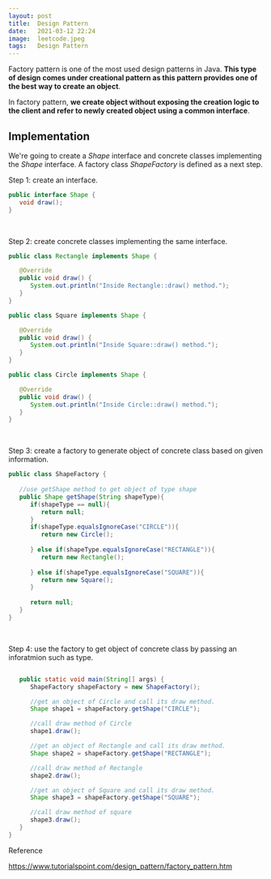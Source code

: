 ```yaml
---
layout: post 
title:  Design Pattern
date:   2021-03-12 22:24
image:  leetcode.jpeg
tags:   Design Pattern
---
```


Factory pattern is one of the most used design patterns in Java. **This type of design comes under creational pattern as this pattern provides one of the best way to create an object**.

In factory pattern, **we create object without exposing the creation logic to the client and refer to newly created object using a common interface**.

## Implementation

We're going to create a *Shape* interface and concrete classes implementing the *Shape* interface. A factory class *ShapeFactory* is defined as a next step.

Step 1: create an interface.

```java
public interface Shape {
   void draw();
}
```

<!-- Line breaks -->
<br />

Step 2: create concrete classes implementing the same interface.

```java
public class Rectangle implements Shape {

   @Override
   public void draw() {
      System.out.println("Inside Rectangle::draw() method.");
   }
}

public class Square implements Shape {

   @Override
   public void draw() {
      System.out.println("Inside Square::draw() method.");
   }
}

public class Circle implements Shape {

   @Override
   public void draw() {
      System.out.println("Inside Circle::draw() method.");
   }
}
```

<!-- Line breaks -->
<br />

Step 3: create a factory to generate object of concrete class based on given information.

```java
public class ShapeFactory {
	
   //use getShape method to get object of type shape 
   public Shape getShape(String shapeType){
      if(shapeType == null){
         return null;
      }		
      if(shapeType.equalsIgnoreCase("CIRCLE")){
         return new Circle();
         
      } else if(shapeType.equalsIgnoreCase("RECTANGLE")){
         return new Rectangle();
         
      } else if(shapeType.equalsIgnoreCase("SQUARE")){
         return new Square();
      }
      
      return null;
   }
}
```

<!-- Line breaks -->
<br />

Step 4: use the factory to get object of concrete class by passing an inforatmion such as type.

```java

   public static void main(String[] args) {
      ShapeFactory shapeFactory = new ShapeFactory();

      //get an object of Circle and call its draw method.
      Shape shape1 = shapeFactory.getShape("CIRCLE");

      //call draw method of Circle
      shape1.draw();

      //get an object of Rectangle and call its draw method.
      Shape shape2 = shapeFactory.getShape("RECTANGLE");

      //call draw method of Rectangle
      shape2.draw();

      //get an object of Square and call its draw method.
      Shape shape3 = shapeFactory.getShape("SQUARE");

      //call draw method of square
      shape3.draw();
   }
}
```

Reference

<https://www.tutorialspoint.com/design_pattern/factory_pattern.htm>
